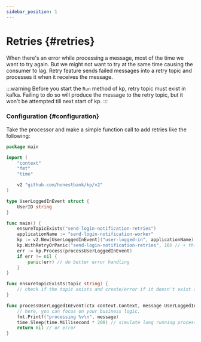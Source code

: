 ```yaml
---
sidebar_position: 1
---
```


# Retries {#retries}
When there's an error while processing a message, most of the time we want to try again.
But we might not want to try at the same time causing the consumer to lag.
Retry feature sends failed messages into a retry topic and processes it when it receives the message.

:::warning
Before you start the `Run` method of kp, retry topic must exist in kafka.
Failing to do so will produce the message to the retry topic, but it won't be attempted till next start of kp.
:::

### Configuration {#configuration}

Take the processor and make a simple function call to add retries like the following:

```go
package main

import (
	"context"
	"fmt"
	"time"

	v2 "github.com/honestbank/kp/v2"
)

type UserLoggedInEvent struct {
	UserID string
}

func main() {
	ensureTopicExists("send-login-notification-retries")
	applicationName := "send-login-notification-worker"
	kp := v2.New[UserLoggedInEvent]("user-logged-in", applicationName)
	kp.WithRetryOrPanic("send-login-notification-retries", 10) // + this line adds 10 retries
	err := kp.Process(processUserLoggedInEvent)
	if err != nil {
		panic(err) // do better error handling
	}
}

func ensureTopicExists(topic string) {
    // check if the topic exists and create/error if it doesn't exist already
}

func processUserLoggedInEvent(ctx context.Context, message UserLoggedInEvent) error {
	// here, you can focus on your business logic.
	fmt.Printf("processing %v\n", message)
	time.Sleep(time.Millisecond * 200) // simulate long running process
	return nil // or error
}
```
